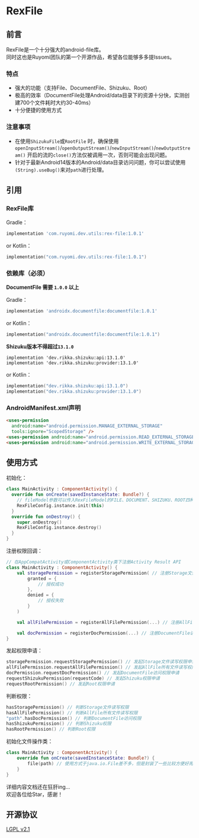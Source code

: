 # RexFile

## 前言
RexFile是一个十分强大的android-file库。  
同时这也是Ruyomi团队的第一个开源作品，希望各位能够多多提Issues。

### 特点
 - 强大的功能（支持File、DocumentFile、Shizuku、Root）
 - 极高的效率（DocumentFile处理Android/data目录下的资源十分快，实测创建700个文件耗时大约30-40ms）
 - 十分便捷的使用方式

### 注意事项

- 在使用`ShizukuFile`或`RootFile`
  时，确保使用`openInputStream()`/`openOutputStream()`/`newInputStream()`/`newOutputStream()`
  开启的流的`close()`方法仅被调用一次，否则可能会出现问题。
- 针对于最新Android14版本的Android/data目录访问问题，你可以尝试使用`(String).useBug()`来对`path`进行处理。
   
## 引用

### RexFile库

Gradle：

```groovy
implementation 'com.ruyomi.dev.utils:rex-file:1.0.1'
```
or
Kotlin：

```kotlin
implementation("com.ruyomi.dev.utils:rex-file:1.0.1")
```
### 依赖库（必须）
**DocumentFile 需要 `1.0.0` 以上**

Gradle：

```groovy
implementation 'androidx.documentfile:documentfile:1.0.1'
```
or
Kotlin：

```kotlin
implementation("androidx.documentfile:documentfile:1.0.1")
```

**Shizuku版本不得超过`13.1.0`**

```Gradle
implementation 'dev.rikka.shizuku:api:13.1.0'
implementation 'dev.rikka.shizuku:provider:13.1.0'
```
or
Kotlin：
```Kotlin
implementation("dev.rikka.shizuku:api:13.1.0")
implementation("dev.rikka.shizuku:provider:13.1.0")
```

### AndroidManifest.xml声明

```html
<uses-permission
  android:name="android.permission.MANAGE_EXTERNAL_STORAGE"
  tools:ignore="ScopedStorage" />
<uses-permission android:name="android.permission.READ_EXTERNAL_STORAGE" />
<uses-permission android:name="android.permission.WRITE_EXTERNAL_STORAGE" />
```

## 使用方式

初始化：

```kotlin
class MainActivity : ComponentActivity() {
  override fun onCreate(savedInstanceState: Bundle?) {
    // fileModel参数可以传入RexFileModel的FILE、DOCUMENT、SHIZUKU、ROOT四种操作模式 默认是 FILE
    RexFileConfig.instance.init(this)
  }
  override fun onDestroy() {
    super.onDestroy()
    RexFileConfig.instance.destroy()
  }
}
```

注册权限回调：

```kotlin
// 在AppCompatActivity或ComponentActivity类下注册Activity Result API
class MainActivity : ComponentActivity() {
    val storagePermission = registerStoragePermission( // 注册Storage文件读写权限
        granted = {
            // 授权成功
        },
        denied = {
            // 授权失败
        }
    )

    val allFilePermission = registerAllFilePermission(...) // 注册AllFile所有文件读写权限

    val docPermission = registerDocPermission(...) // 注册DocumentFile访问权限
}
```

发起权限申请：

```kotlin
storagePermission.requestStoragePermission() // 发起Storage文件读写权限申请
allFilePermission.requestAllFilePermission() // 发起AllFile所有文件读写权限申请
docPermission.requestDocPermission() // 发起DocumentFile访问权限申请
requestShizukuPermission(requestCode) // 发起Shizuku权限申请
requestRootPermission() // 发起Root权限申请
```

判断权限：

```kotlin
hasStoragePermission() // 判断Storage文件读写权限
hasAllFilePermission() // 判断AllFile所有文件读写权限
"path".hasDocPermission() // 判断DocumentFile访问权限
hasShizukuPermission() // 判断Shizuku权限
hasRootPermission() // 判断Root权限
```

初始化文件操作类：
```Kotlin
class MainActivity : ComponentActivity() {
    override fun onCreate(savedInstanceState: Bundle?) {
        file(path) // 使用方式于java.io.File差不多，但是封装了一些比较方便好用的方法
    }
}
```

详细内容文档还在狂肝ing...  
欢迎各位给Star，感谢！

## 开源协议
[LGPL v2.1](https://www.gnu.org/licenses/old-licenses/lgpl-2.1.txt)

